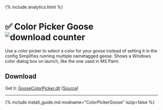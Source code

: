 {% include analytics.html %}

# ✅ Color Picker Goose ![download counter](https://img.shields.io/github/downloads/DesktopGooseUnofficial/ResourceHub/goosecolorpicker/total?label=downloads&logo=github&style=plastic)
Use a color picker to select a color for your goose instead of setting it in the config
Simplifies running multiple nametagged geese.
Shows a Windows color dialog box on launch, like the one used in MS Paint.

## Download
Get it: [GooseColorPicker.dll](https://github.com/DesktopGooseUnofficial/ResourceHub/releases/download/goosecolorpicker/GooseColorPicker.dll) ([Source](https://gist.github.com/nyakase/0ef382ad8577a8747699b9db0174cba8))

----

{% include install_guide.md modname="ColorPickerGoose" iszip=false %}
